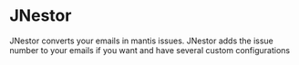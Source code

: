 JNestor
=======

JNestor converts your emails in mantis issues. JNestor adds the issue number to your emails if you want and have several custom configurations
